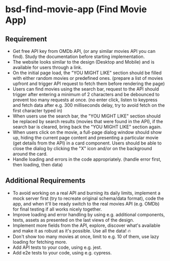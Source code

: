 # bsd-find-movie-app (Find Movie App)

## Requirement

* Get free API key from OMDb API, (or any similar movies API you can find). Study the documentation before starting implementation.
* The website looks similar to the design (Desktop and Mobile) and is available for users through a link.
* On the initial page load, the "YOU MIGHT LIKE" section should be filled with either random movies or predefined ones. (prepare a list of movies upfront and trigger API request to fetch them before rendering the page)
* Users can find movies using the search bar, request to the API should trigger after entering a minimum of 2 characters and be debounced to prevent too many requests at once. (no enter click, listen to keypress and fetch data after e.g. 300 milliseconds delay, try to avoid fetch on the first character typed in)
* When users use the search bar, the "YOU MIGHT LIKE" section should be replaced by search results (movies that were found in the API), if the search bar is cleared, bring back the "YOU MIGHT LIKE" section again.
* When users click on the movie, a full-page dialog window should show up, hiding the current page content and presenting a particular movie (get details from the API) in a card component. Users should be able to close the dialog by clicking the "X" icon and/or on the background around the card.
* Handle loading and errors in the code appropriately. (handle error first, then loading, then data)

## Additional Requirements

* To avoid working on a real API and burning its daily limits, implement a mock server first (try to recreate original schema/data format), code the app, and when it'll be ready switch to the real movies API (e.g. OMDb) for final testing if all works nicely together.
* Improve loading and error handling by using e.g. additional components, texts, assets as presented on the last views of the design.
* Implement more fields from the API, explore, discover what's available and make it as robust as it's possible. Use all the data! 🔥
* Don't show too many movies at once, limit to e.g. 10 of them, use lazy loading for fetching more.
* Add API tests to your code, using e.g. jest.
* Add e2e tests to your code, using e.g. cypress.